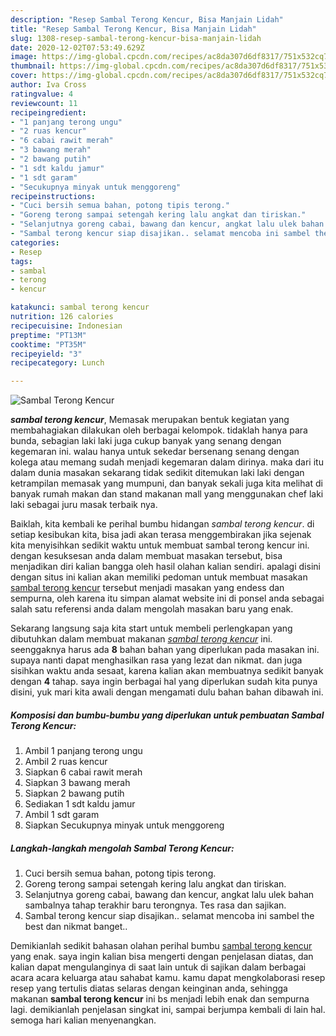 ```yaml
---
description: "Resep Sambal Terong Kencur, Bisa Manjain Lidah"
title: "Resep Sambal Terong Kencur, Bisa Manjain Lidah"
slug: 1308-resep-sambal-terong-kencur-bisa-manjain-lidah
date: 2020-12-02T07:53:49.629Z
image: https://img-global.cpcdn.com/recipes/ac8da307d6df8317/751x532cq70/sambal-terong-kencur-foto-resep-utama.jpg
thumbnail: https://img-global.cpcdn.com/recipes/ac8da307d6df8317/751x532cq70/sambal-terong-kencur-foto-resep-utama.jpg
cover: https://img-global.cpcdn.com/recipes/ac8da307d6df8317/751x532cq70/sambal-terong-kencur-foto-resep-utama.jpg
author: Iva Cross
ratingvalue: 4
reviewcount: 11
recipeingredient:
- "1 panjang terong ungu"
- "2 ruas kencur"
- "6 cabai rawit merah"
- "3 bawang merah"
- "2 bawang putih"
- "1 sdt kaldu jamur"
- "1 sdt garam"
- "Secukupnya minyak untuk menggoreng"
recipeinstructions:
- "Cuci bersih semua bahan, potong tipis terong."
- "Goreng terong sampai setengah kering lalu angkat dan tiriskan."
- "Selanjutnya goreng cabai, bawang dan kencur, angkat lalu ulek bahan sambalnya tahap terakhir baru terongnya. Tes rasa dan sajikan."
- "Sambal terong kencur siap disajikan.. selamat mencoba ini sambel the best dan nikmat banget.."
categories:
- Resep
tags:
- sambal
- terong
- kencur

katakunci: sambal terong kencur 
nutrition: 126 calories
recipecuisine: Indonesian
preptime: "PT13M"
cooktime: "PT35M"
recipeyield: "3"
recipecategory: Lunch

---
```



![Sambal Terong Kencur](https://img-global.cpcdn.com/recipes/ac8da307d6df8317/751x532cq70/sambal-terong-kencur-foto-resep-utama.jpg)

<b><i>sambal terong kencur</i></b>, Memasak merupakan bentuk kegiatan yang membahagiakan dilakukan oleh berbagai kelompok. tidaklah hanya para bunda, sebagian laki laki juga cukup banyak yang senang dengan kegemaran ini. walau hanya untuk sekedar bersenang senang dengan kolega atau memang sudah menjadi kegemaran dalam dirinya. maka dari itu dalam dunia masakan sekarang tidak sedikit ditemukan laki laki dengan ketrampilan memasak yang mumpuni, dan banyak sekali juga kita melihat di banyak rumah makan dan stand makanan mall yang menggunakan chef laki laki sebagai juru masak terbaik nya.



Baiklah, kita kembali ke perihal bumbu hidangan <i>sambal terong kencur</i>. di setiap kesibukan kita, bisa jadi akan terasa menggembirakan jika sejenak kita menyisihkan sedikit waktu untuk membuat sambal terong kencur ini. dengan kesuksesan anda dalam membuat masakan tersebut, bisa menjadikan diri kalian bangga oleh hasil olahan kalian sendiri. apalagi disini dengan situs ini kalian akan memiliki pedoman untuk membuat masakan <u>sambal terong kencur</u> tersebut menjadi masakan yang endess dan sempurna, oleh karena itu simpan alamat website ini di ponsel anda sebagai salah satu referensi anda dalam mengolah masakan baru yang enak.


Sekarang langsung saja kita start untuk membeli perlengkapan yang dibutuhkan dalam membuat makanan <u><i>sambal terong kencur</i></u> ini. seenggaknya harus ada <b>8</b> bahan bahan yang diperlukan pada masakan ini. supaya nanti dapat menghasilkan rasa yang lezat dan nikmat. dan juga sisihkan waktu anda sesaat, karena kalian akan membuatnya sedikit banyak dengan <b>4</b> tahap. saya ingin berbagai hal yang diperlukan sudah kita punya disini, yuk mari kita awali dengan mengamati dulu bahan bahan dibawah ini.

<!--inarticleads1-->

##### Komposisi dan bumbu-bumbu yang diperlukan untuk pembuatan Sambal Terong Kencur:

1. Ambil 1 panjang terong ungu
1. Ambil 2 ruas kencur
1. Siapkan 6 cabai rawit merah
1. Siapkan 3 bawang merah
1. Siapkan 2 bawang putih
1. Sediakan 1 sdt kaldu jamur
1. Ambil 1 sdt garam
1. Siapkan Secukupnya minyak untuk menggoreng




<!--inarticleads2-->

##### Langkah-langkah mengolah Sambal Terong Kencur:

1. Cuci bersih semua bahan, potong tipis terong.
1. Goreng terong sampai setengah kering lalu angkat dan tiriskan.
1. Selanjutnya goreng cabai, bawang dan kencur, angkat lalu ulek bahan sambalnya tahap terakhir baru terongnya. Tes rasa dan sajikan.
1. Sambal terong kencur siap disajikan.. selamat mencoba ini sambel the best dan nikmat banget..




Demikianlah sedikit bahasan olahan perihal bumbu <u>sambal terong kencur</u> yang enak. saya ingin kalian bisa mengerti dengan penjelasan diatas, dan kalian dapat mengulanginya di saat lain untuk di sajikan dalam berbagai acara acara keluarga atau sahabat kamu. kamu dapat mengkolaborasi resep resep yang tertulis diatas selaras dengan keinginan anda, sehingga makanan <b>sambal terong kencur</b> ini bs menjadi lebih enak dan sempurna lagi. demikianlah penjelasan singkat ini, sampai berjumpa kembali di lain hal. semoga hari kalian menyenangkan.
